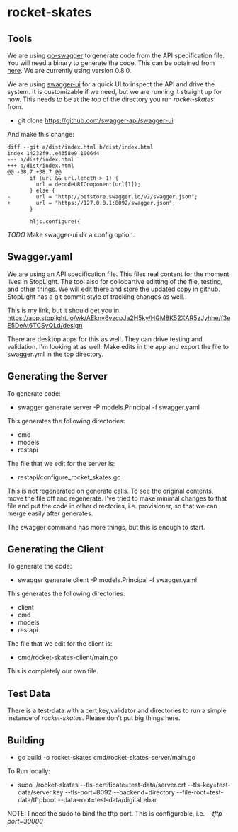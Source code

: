 # rocket-skates



## Tools

We are using [go-swagger](https://github.com/go-swagger/go-swagger) to generate code from the API specification file.
You will need a binary to generate the code.  This can be obtained from [here](https://github.com/go-swagger/go-swagger#static-binary). We are currently using version 0.8.0.

We are using [swagger-ui](https://github.com/swagger-api/swagger-ui) for a quick UI to inspect the API and drive the system.  It is customizable if we need, but we are running it straight up for now.  This needs to be at the top of the directory you run *rocket-skates* from.  

* git clone https://github.com/swagger-api/swagger-ui

And make this change:

```
diff --git a/dist/index.html b/dist/index.html
index 14232f9..e4358e9 100644
--- a/dist/index.html
+++ b/dist/index.html
@@ -38,7 +38,7 @@
       if (url && url.length > 1) {
         url = decodeURIComponent(url[1]);
       } else {
-        url = "http://petstore.swagger.io/v2/swagger.json";
+        url = "https://127.0.0.1:8092/swagger.json";
       }
 
       hljs.configure({
```

*TODO* Make swagger-ui dir a config option.

## Swagger.yaml

We are using an API specification file.  This files real content for the moment lives in StopLight.  The tool also for collobartive editting of the file, testing, and other things.  We will edit there and store the updated copy in github.  StopLight has a git commit style of tracking changes as well.

This is my link, but it should get you in.
https://app.stoplight.io/wk/AEknv6vzcpJa2H5ky/HGM8K52XAR5zJyhhe/f3eE5DeAt6TCSyQLd/design

There are desktop apps for this as well.  They can drive testing and validation.  I'm looking at as well.
Make edits in the app and export the file to swagger.yml in the top directory. 

## Generating the Server

To generate code:
* swagger generate server -P models.Principal -f swagger.yaml 

This generates the following directories:

* cmd
* models
* restapi

The file that we edit for the server is:

* restapi/configure_rocket_skates.go 

This is not regenerated on generate calls. To see the original contents, move the file off and regenerate.  I've tried to make minimal changes to that file and put the code in other directories, i.e. provisioner, so that we can merge easily after generates.

The swagger command has more things, but this is enough to start.


## Generating the Client

To generate the code:
* swagger generate client -P models.Principal -f swagger.yaml 

This generates the following directories:

* client
* cmd
* models
* restapi

The file that we edit for the client is:

* cmd/rocket-skates-client/main.go 

This is completely our own file.


## Test Data

There is a test-data with a cert,key,validator and directories to run a simple instance of *rocket-skates*.  Please don't put big things here.

## Building

* go build -o rocket-skates cmd/rocket-skates-server/main.go

To Run locally:

* sudo ./rocket-skates  --tls-certificate=test-data/server.crt --tls-key=test-data/server.key --tls-port=8092 --backend=directory --file-root=test-data/tftpboot --data-root=test-data/digitalrebar

NOTE: I need the sudo to bind the tftp port.  This is configurable, i.e.  *--tftp-port=30000*  
